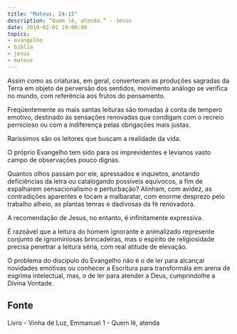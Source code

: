 ```yaml
---
title: "Mateus, 24:15"
description: “Quem lê, atenda.” - Jesus
date: 2019-02-01 19:00:00
topics: 
- evangelho
- biblia
- jesus
- mateus
---
```


Assim como as criaturas, em geral, converteram as produções sagradas da
Terra em objeto de perversão dos sentidos, movimento análogo se verifica no
mundo, com referência aos frutos do pensamento.

Freqüentemente as mais santas leituras são tomadas à conta de tempero
emotivo, destinado às sensações renovadas que condigam com o recreio pernicioso
ou com a indiferença pelas obrigações mais justas.

Raríssimos são os leitores que buscam a realidade da vida.

O próprio Evangelho tem sido para os imprevidentes e levianos vasto
campo de observações pouco dignas.

Quantos olhos passam por ele, apressados e inquietos, anotando
deficiências da letra ou catalogando possíveis equívocos, a fim de espalharem
sensacionalismo e perturbação? Alinham, com avidez, as contradições aparentes e
tocam a malbaratar, com enorme desprezo pelo trabalho alheio, as plantas tenras e
dadivosas da fé renovadora.

A recomendação de Jesus, no entanto, é infinitamente expressiva.

É razoável que a leitura do homem ignorante e animalizado represente
conjunto de ignominiosas brincadeiras, mas o espírito de religiosidade precisa
penetrar a leitura séria, com real atitude de elevação.

O problema do discípulo do Evangelho não é o de ler para alcançar
novidades emotivas ou conhecer a Escritura para transformá­la em arena de esgrima
intelectual, mas, o de ler para atender a Deus, cumprindo­lhe a Divina Vontade.


## Fonte
Livro - Vinha de Luz, Emmanuel
1 - Quem lê, atenda
